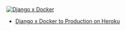 [![Django x Docker](https://static.codingforentrepreneurs.com/media/cfe-blog/django-docker-production-heroku/Django_x_Docker_to_Heroku.jpg)](https://www.codingforentrepreneurs.com/blog/django-docker-production-heroku)

- [Django x Docker to Production on Heroku](https://www.codingforentrepreneurs.com/blog/django-docker-production-heroku)